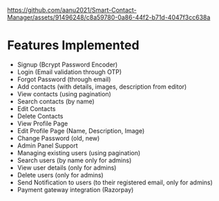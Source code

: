 


https://github.com/aanu2021/Smart-Contact-Manager/assets/91496248/c8a59780-0a86-44f2-b71d-4047f3cc638a


<h1>Features Implemented</h1>
<ul>
 <li> Signup (Bcrypt Password Encoder) </li>
 <li> Login (Email validation through OTP) </li>
 <li> Forgot Password (through email) </li>
 <li> Add contacts (with details, images, description from editor) </li>
 <li> View contacts (using pagination) </li>
 <li> Search contacts (by name) </li>
 <li> Edit Contacts </li> 
 <li> Delete Contacts </li>
 <li> View Profile Page </li>
 <li> Edit Profile Page (Name, Description, Image) </li>
 <li> Change Password (old, new) </li>
 <li> Admin Panel Support </li>
 <li> Managing existing users (using pagination) </li>
 <li> Search users (by name only for admins) </li>
 <li> View user details (only for admins) </li>
 <li> Delete users (only for admins) </li>
 <li> Send Notification to users (to their registered email, only for admins) </li>
 <li> Payment gateway integration (Razorpay) </li>
</ul>
